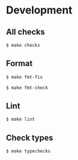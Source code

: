 # Development

## All checks

```sh
$ make checks
```


## Format

```sh
$ make fmt-fix
```

```sh
$ make fmt-check
```


## Lint

```sh
$ make lint
```


## Check types

```sh
$ make typechecks
```
